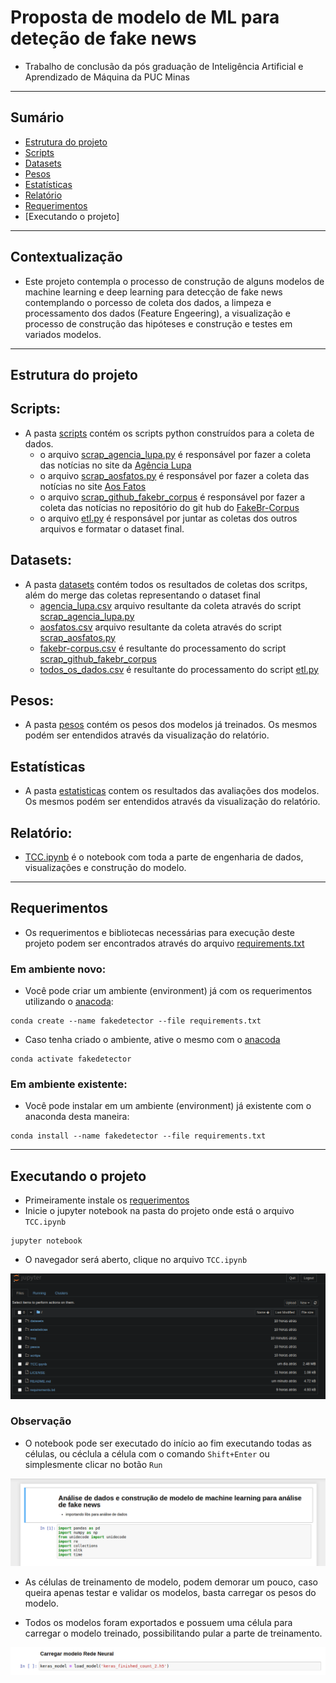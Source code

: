 # Proposta de modelo de ML para deteção de fake news

- Trabalho de conclusão da pós graduação de Inteligência Artificial e Aprendizado de Máquina da PUC Minas 

---

## Sumário
- [Estrutura do projeto](#est)
- [Scripts](#scp)
- [Datasets](#data)
- [Pesos](#pesos)
- [Estatísticas](#est)
- [Relatório](#rel)
- [Requerimentos](#req)
- [Executando o projeto]

---

##  <a name="cont">Contextualização</a>

- Este projeto contempla o processo de construção de alguns modelos de machine learning e deep learning para detecção de fake news contemplando o porcesso de coleta dos dados, a limpeza e processamento dos dados (Feature Engeering), a visualização e processo de construção das hipóteses e construção e testes em variados modelos.

---
## <a name="est">Estrutura do projeto</a>

##  <a name="scp">Scripts:</a>
- A pasta [scripts](https://github.com/tiuwill/tcc-fake-news-ai-detector/tree/main/scritps) contém os scripts python construídos para a coleta de dados.
    - o arquivo [scrap_agencia_lupa.py](https://github.com/tiuwill/tcc-fake-news-ai-detector/blob/main/scritps/scrap_agencia_lupa.py) é responsável por fazer a coleta das notícias no site da [Agência Lupa](https://piaui.folha.uol.com.br/lupa/)
    - o arquivo [scrap_aosfatos.py](https://github.com/tiuwill/tcc-fake-news-ai-detector/blob/main/scritps/scrap_aosfatos.py) é responsável por fazer a coleta das notícias no site [Aos Fatos](https://www.aosfatos.org/)
    - o arquivo [scrap_github_fakebr_corpus](https://github.com/tiuwill/tcc-fake-news-ai-detector/blob/main/scritps/scrap_github_fakebr_corpus.py) é responsável por fazer a coleta das notícias no repositório do git hub do [FakeBr-Corpus](https://github.com/roneysco/Fake.br-Corpus)
    - o arquivo [etl.py](https://github.com/tiuwill/tcc-fake-news-ai-detector/blob/main/scritps/etl.py) é responsável por juntar as coletas dos outros arquivos e formatar o dataset final.

## <a name="data">Datasets:</a>

- A pasta [datasets](https://github.com/tiuwill/tcc-fake-news-ai-detector/tree/main/datasets) contém todos os resultados de coletas dos scritps, além do merge das coletas representando o dataset final
    - [agencia_lupa.csv](https://github.com/tiuwill/tcc-fake-news-ai-detector/blob/main/datasets/agencia_lupa.csv) arquivo resultante da coleta através do script [scrap_agencia_lupa.py](https://github.com/tiuwill/tcc-fake-news-ai-detector/blob/main/scritps/scrap_agencia_lupa.py) 
    - [aosfatos.csv](https://github.com/tiuwill/tcc-fake-news-ai-detector/blob/main/datasets/aosfatos.csv) arquivo resultante da coleta através do script  [scrap_aosfatos.py](https://github.com/tiuwill/tcc-fake-news-ai-detector/blob/main/scritps/scrap_aosfatos.py)
    - [fakebr-corpus.csv](https://github.com/tiuwill/tcc-fake-news-ai-detector/blob/main/datasets/fakebr-corpus.csv) é resultante do processamento do script [scrap_github_fakebr_corpus](https://github.com/tiuwill/tcc-fake-news-ai-detector/blob/main/scritps/scrap_github_fakebr_corpus.py)
    - [todos_os_dados.csv](https://github.com/tiuwill/tcc-fake-news-ai-detector/blob/main/datasets/todos_os_dados.csv) é resultante do processamento do script [etl.py](https://github.com/tiuwill/tcc-fake-news-ai-detector/blob/main/scritps/etl.py)


## <a name="pesos">Pesos:</a>
- A pasta [pesos](https://github.com/tiuwill/tcc-fake-news-ai-detector/tree/main/pesos) contém os pesos dos modelos já treinados. Os mesmos podém ser entendidos através da visualização do relatório.

## <a name="est">Estatísticas</a>
- A pasta [estatisticas](https://github.com/tiuwill/tcc-fake-news-ai-detector/tree/main/estatisticas) contem os resultados das avaliações dos modelos. Os mesmos podém ser entendidos através da visualização do relatório.

## <a name="rel">Relatório:</a>
- [TCC.ipynb](https://github.com/tiuwill/tcc-fake-news-ai-detector/blob/main/TCC%20Final.ipynb) é o notebook com toda a parte de engenharia de dados, visualizações e construção do modelo.
----
## <a name="req">Requerimentos</a>

- Os requerimentos e bibliotecas necessárias para execução deste projeto podem ser encontrados através do arquivo [requirements.txt](https://github.com/tiuwill/tcc-fake-news-ai-detector/blob/main/requirements.txt)

### Em ambiente novo:
- Você pode criar um ambiente (environment) já com os requerimentos utilizando o [anacoda](https://www.anaconda.com/):
```
conda create --name fakedetector --file requirements.txt
```

- Caso tenha criado o ambiente, ative o mesmo com o [anacoda](https://www.anaconda.com/)

```
conda activate fakedetector
```

### Em ambiente existente:

- Você pode instalar em um ambiente (environment) já existente com o anaconda desta maneira:
```
conda install --name fakedetector --file requirements.txt
```

---- 

## <a name="exec">Executando o projeto</a>

- Primeiramente instale os [requerimentos](#req)
- Inicie o jupyter notebook na pasta do projeto onde está o arquivo `TCC.ipynb`

```
jupyter notebook
```


- O navegador será aberto, clique no arquivo `TCC.ipynb`

![jupyter](img/jupyter.png)

### Observação

- O notebook pode ser executado do início ao fim executando todas as células, ou céclula a célula com o comando `Shift+Enter` ou simplesmente clicar no botão `Run`


![jupyter](img/jupytercel.png)

- As células de treinamento de modelo, podem demorar um pouco, caso queira apenas testar e validar os modelos, basta carregar os pesos do modelo.

- Todos os modelos foram exportados e possuem uma célula para carregar o modelo treinado, possibilitando pular a parte de treinamento.

![jupyter](img/import.png)
